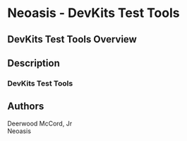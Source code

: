 # Neoasis - DevKits Test Tools 

## DevKits Test Tools Overview

## Description

### DevKits Test Tools 

## Authors
Deerwood McCord, Jr
<br/>
Neoasis
